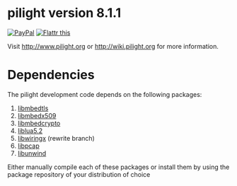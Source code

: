 pilight version 8.1.1
=======
<a class="donate" href="https://www.paypal.com/cgi-bin/webscr?cmd=_donations&business=curlymoo1%40gmail%2ecom&lc=US&item_name=curlymoo&no_note=0&currency_code=USD&bn=PP%2dDonationsBF%3abtn_donate_SM%2egif%3aNonHostedGuest" target="_blank">
<img alt="PayPal" title="PayPal" border="0" src="https://www.paypalobjects.com/en_US/i/btn/btn_donate_SM.gif" style="max-width:100%;"></a>
<a href="https://flattr.com/submit/auto?user_id=pilight&url=http%3A%2F%2Fwww.pilight.org" target="_blank"><img src="http://api.flattr.com/button/flattr-badge-large.png" alt="Flattr this" title="Flattr this" border="0"></a>

Visit http://www.pilight.org or http://wiki.pilight.org for more information.

# Dependencies
The pilight development code depends on the following packages:

1. [libmbedtls](https://github.com/ARMmbed/mbedtls)
2. [libmbedx509](https://github.com/ARMmbed/mbedtls)
3. [libmbedcrypto](https://github.com/ARMmbed/mbedtls)
4. [liblua5.2](https://github.com/lua/lua)
5. [libwiringx](https://github.com/wiringx/wiringx) (rewrite branch)
6. [libpcap](http://www.tcpdump.org/release/)
7. [libunwind](http://download.savannah.nongnu.org/releases/libunwind/)

Either manually compile each of these packages or install them by using the package repository of your distribution of choice

